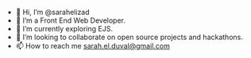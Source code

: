 - 👋 Hi, I’m @sarahelizad
- 👀 I’m a Front End Web Developer.
- 🌱 I’m currently exploring EJS.
- 💞️ I’m looking to collaborate on open source projects and hackathons.
- 📫 How to reach me sarah.el.duval@gmail.com

<!---
sarahelizad/sarahelizad is a ✨ special ✨ repository because its `README.md` (this file) appears on your GitHub profile.
You can click the Preview link to take a look at your changes.
--->
